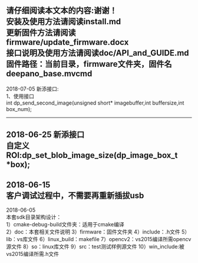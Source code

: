 请仔细阅读本文本的内容:谢谢！   
安装及使用方法请阅读install.md   
更新固件方法请阅读firmware/update_firmware.docx  
接口说明及使用方法请阅读doc/API_and_GUIDE.md  
固件路径：当前目录，firmware文件夹，固件名deepano_base.mvcmd
-------------------------------
2018-07-05 新添接口:  
1、使用接口  
		int dp_send_second_image(unsigned short* imagebuffer,int buffersize,int box_num);
        
-------------------------------

2018-06-25 新添接口  
		自定义ROI:dp_set_blob_image_size(dp_image_box_t *box);
-------------------------------        
2018-06-15  
		客户调试过程中，不需要再重新插拔usb
------------------------------        
2018-06-05  
		本套sdk目录架构设计：  
		1）cmake-debug-build文件夹：适用于cmake编译  
		2）doc：本套相关文件说明
		3）firmware：固件文件夹
		4）include：.h文件
		5）lib：vs库文件
		6）linux_build：makefile
		7）opencv2：vs2015编译所需opencv源文件
		8）so：linux库文件
		9）src：test测试样例源文件
        10）win_include:被vs2015编译所需.h文件       
